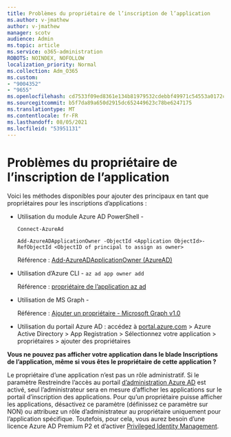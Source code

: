 ```yaml
---
title: Problèmes du propriétaire de l’inscription de l’application
ms.author: v-jmathew
author: v-jmathew
manager: scotv
audience: Admin
ms.topic: article
ms.service: o365-administration
ROBOTS: NOINDEX, NOFOLLOW
localization_priority: Normal
ms.collection: Adm_O365
ms.custom:
- "9004352"
- "9655"
ms.openlocfilehash: cd7533f09ed8361e134b81979532cdebbf49971c54553a0172c7527f30e319bb
ms.sourcegitcommit: b5f7da89a650d2915dc652449623c78be6247175
ms.translationtype: MT
ms.contentlocale: fr-FR
ms.lasthandoff: 08/05/2021
ms.locfileid: "53951131"
---
```

# <a name="app-registration-owner-issues"></a>Problèmes du propriétaire de l’inscription de l’application

Voici les méthodes disponibles pour ajouter des principaux en tant que propriétaires pour les inscriptions d’applications :

- Utilisation du module Azure AD PowerShell -

    `Connect-AzureAd`

    `Add-AzureADApplicationOwner -ObjectId <Application ObjectId>-RefObjectId <ObjectID of principal to assign as owner>`

    Référence : [Add-AzureADApplicationOwner (AzureAD)](https://docs.microsoft.com/powershell/module/azuread/add-azureadapplicationowner)
- Utilisation d’Azure CLI - `az ad app owner add`

    Référence : [propriétaire de l’application az ad](https://docs.microsoft.com/cli/azure/ad/app/owner)
- Utilisation de MS Graph -

    Référence : [Ajouter un propriétaire - Microsoft Graph v1.0](https://docs.microsoft.com/graph/api/application-post-owners)
- Utilisation du portail Azure AD : accédez à [portal.azure.com](https://portal.azure.com/) > Azure Active Directory > App Registration > Sélectionnez votre application > propriétaires > ajouter des propriétaires

**Vous ne pouvez pas afficher votre application dans le blade Inscriptions de l’application, même si vous êtes le propriétaire de cette application ?**

Le propriétaire d’une application n’est pas un rôle administratif. Si le paramètre Restreindre l’accès au portail [d’administration Azure AD](https://docs.microsoft.com/azure/active-directory/fundamentals/users-default-permissions) est activé, seul l’administrateur sera en mesure d’afficher les applications sur le portail d’inscription des applications. Pour qu’un propriétaire puisse afficher les applications, désactivez ce paramètre (définissez ce paramètre sur NON) ou attribuez un rôle d’administrateur au propriétaire uniquement pour l’application spécifique. Toutefois, pour cela, vous aurez besoin d’une licence Azure AD Premium P2 et d’activer [Privileged Identity Management](https://docs.microsoft.com/azure/active-directory/privileged-identity-management/pim-configure).
